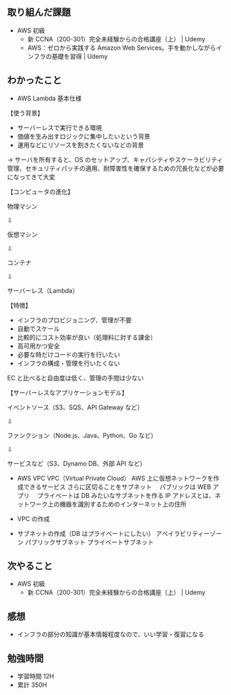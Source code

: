 ## 取り組んだ課題

- AWS 初級
  - 新 CCNA（200-301）完全未経験からの合格講座（上） | Udemy
  - AWS：ゼロから実践する Amazon Web Services。手を動かしながらインフラの基礎を習得 | Udemy

## わかったこと

- AWS Lambda 基本仕様

【使う背景】

- サーバーレスで実行できる環境
- 価値を生み出すロジックに集中したいという背景
- 運用などにリソースを割きたくないなどの背景

→ サーバを所有すると、OS のセットアップ、キャパシティやスケーラビリティ管理、セキュリティパッチの適用、耐障害性を確保するための冗長化などが必要になってきて大変

【コンピュータの進化】

物理マシン

⇩

仮想マシン

⇩

コンテナ

⇩

サーバーレス（Lambda）

【特徴】

- インフラのプロビジョニング、管理が不要
- 自動でスケール
- 比較的にコスト効率が良い（処理料に対する課金）
- 高可用かつ安全
- 必要な時だけコードの実行を行いたい
- インフラの構成・管理を行いたくない

EC と比べると自由度は低く、管理の手間は少ない

【サーバーレスなアプリケーションモデル】

イベントソース（S3、SQS、API Gateway など）

⇩

ファンクション（Node.js、Java、Python、Go など）

⇩

サービスなど（S3、Dynamo DB、外部 API など）

- AWS VPC
  VPC（Virtual Private Cloud）
  AWS 上に仮想ネットワークを作成できるサービス
  さらに区切ることをサブネット
  　パブリックは WEB アプリ
  　プライベートは DB
  みたいなサブネットを作る
  IP アドレスとは、ネットワーク上の機器を識別するためのインターネット上の住所

- VPC の作成
- サブネットの作成（DB はプライベートにしたい）
  アベイラビリティーゾーン
  パブリックサブネット
  プライベートサブネット

## 次やること

- AWS 初級
  - 新 CCNA（200-301）完全未経験からの合格講座（上） | Udemy

## 感想

- インフラの部分の知識が基本情報程度なので、いい学習・復習になる

## 勉強時間

- 学習時間 12H
- 累計 350H

